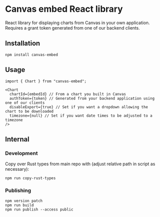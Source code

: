 # Canvas embed React library

React library for displaying charts from Canvas in your own application. Requires a grant token generated from one of our backend clients.

## Installation

```
npm install canvas-embed
```

## Usage

```
import { Chart } from "canvas-embed";

<Chart
  chartId={embedId} // From a chart you built in Canvas
  authToken={token} // Generated from your backend application using one of our clients
  disableExport={true} // Set if you want a dropdown allowing the chart to be downloaded
  timezone={null} // Set if you want date times to be adjusted to a timezone
/>
```

## Internal

### Development

Copy over Rust types from main repo with (adjust relative path in script as necessary):

```
npm run copy-rust-types
```

### Publishing

```
npm version patch
npm run build
npm run publish --access public
```